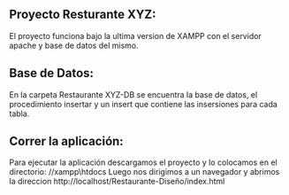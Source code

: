 ## Proyecto Resturante XYZ:

El proyecto funciona bajo la ultima version de XAMPP con el servidor apache y base de datos del mismo.

## Base de Datos:

En la carpeta Restaurante XYZ-DB se encuentra la base de datos, el procedimiento insertar y un insert que contiene las insersiones para cada tabla.

## Correr la aplicación:

Para ejecutar la aplicación descargamos el proyecto y lo colocamos en el directorio: //xampp\htdocs
Luego nos dirigimos a un navegador y abrimos la direccion http://localhost/Restaurante-Diseño/index.html
